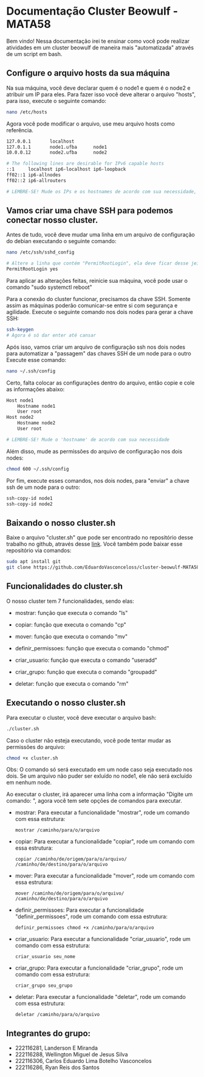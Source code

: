 # Documentação Cluster Beowulf - MATA58

Bem vindo! Nessa documentação irei te ensinar como você pode realizar atividades em um cluster beowulf de maneira mais "automatizada" através de um script em bash.

## Configure o arquivo hosts da sua máquina

Na sua máquina, você deve declarar quem é o node1 e quem é o node2 e atribuir um IP para eles. Para fazer isso você deve alterar o arquivo "hosts", para isso, execute o seguinte comando:
```bash
nano /etc/hosts
```
Agora você pode modificar o arquivo, use meu arquivo hosts como referência.
```bash
127.0.0.1       localhost
127.0.1.1       node1.ufba      node1  
10.0.0.12       node2.ufba      node2

# The following lines are desirable for IPv6 capable hosts
::1     localhost ip6-localhost ip6-loopback
ff02::1 ip6-allnodes
ff02::2 ip6-allrouters

# LEMBRE-SE! Mude os IPs e os hostnames de acordo com sua necessidade, um IP e hostname que sirvam para mim podem não servir para você e vice-versa.
```

## Vamos criar uma chave SSH para podemos conectar nosso cluster.

Antes de tudo, você deve mudar uma linha em um arquivo de configuração do debian executando o seguinte comando:
```bash
nano /etc/ssh/sshd_config

# Altere a linha que contém "PermitRootLogin", ela deve ficar desse jeito:
PermitRootLogin yes
```
Para aplicar as alterações feitas, reinicie sua máquina, você pode usar o comando "sudo systemctl reboot"

Para a conexão do cluster funcionar, precisamos da chave SSH. Somente assim as máquinas poderão comunicar-se entre si com segurança e agilidade.
Execute o seguinte comando nos dois nodes para gerar a chave SSH:
```bash
ssh-keygen
# Agora é só dar enter até cansar
```
Após isso, vamos criar um arquivo de configuração ssh nos dois nodes para automatizar a "passagem" das chaves SSH de um node para o outro
Execute esse comando:
```bash
nano ~/.ssh/config
```

Certo, falta colocar as configurações dentro do arquivo, então copie e cole as informações abaixo:
```bash
Host node1
    Hostname node1
    User root
Host node2
    Hostname node2
    User root

# LEMBRE-SE! Mude o 'hostname' de acordo com sua necessidade
```

Além disso, mude as permissões do arquivo de configuração nos dois nodes:
```bash
chmod 600 ~/.ssh/config
```

Por fim, execute esses comandos, nos dois nodes, para "enviar" a chave ssh de um node para o outro:
```bash
ssh-copy-id node1
ssh-copy-id node2
```

## Baixando o nosso cluster.sh

Baixe o arquivo "cluster.sh" que pode ser encontrado no repositório desse trabalho no github, através desse [link](https://github.com/EduardoVasconceloss/cluster-beowulf-MATA58/). Você também pode baixar esse repositório via comandos:
```bash
sudo apt install git
git clone https://github.com/EduardoVasconceloss/cluster-beowulf-MATA58.git
```
## Funcionalidades do cluster.sh

O nosso cluster tem 7 funcionalidades, sendo elas:

- mostrar: função que executa o comando "ls"
  
- copiar: função que executa o comando "cp"

- mover: função que executa o comando "mv"
  
- definir_permissoes: função que executa o comando "chmod"
  
- criar_usuario: função que executa o comando "useradd"
  
- criar_grupo: função que executa o comando "groupadd"
  
- deletar: função que executa o comando "rm"

## Executando o nosso cluster.sh

Para executar o cluster, você deve executar o arquivo bash:
```bash
./cluster.sh
```

Caso o cluster não esteja executando, você pode tentar mudar as permissões do arquivo:
```bash
chmod +x cluster.sh
```

Obs: O comando só será executado em um node caso seja executado nos dois. Se um arquivo não puder ser exluído no node1, ele não será excluído em nenhum node.

Ao executar o cluster, irá aparecer uma linha com a informação "Digite um comando: ", agora você tem sete opções de comandos para executar.

- mostrar: Para executar a funcionalidade "mostrar", rode um comando com essa estrutura:

    ```
    mostrar /caminho/para/o/arquivo
    ```
    
- copiar: Para executar a funcionalidade "copiar", rode um comando com essa estrutura:

    ```
    copiar /caminho/de/origem/para/o/arquivo/ /caminho/de/destino/para/o/arquivo
    ```
    
- mover: Para executar a funcionalidade "mover", rode um comando com essa estrutura:

    ```
    mover /caminho/de/origem/para/o/arquivo/ /caminho/de/destino/para/o/arquivo
    ```
    
- definir_permissoes: Para executar a funcionalidade "definir_permissoes", rode um comando com essa estrutura:

    ```
    definir_permissoes chmod +x /caminho/para/o/arquivo
    ```
    
- criar_usuario: Para executar a funcionalidade "criar_usuario", rode um comando com essa estrutura:

    ```
    criar_usuario seu_nome
    ```
    
- criar_grupo: Para executar a funcionalidade "criar_grupo", rode um comando com essa estrutura:

    ```
    criar_grupo seu_grupo
    ```
    
- deletar: Para executar a funcionalidade "deletar", rode um comando com essa estrutura:

    ```
    deletar /caminho/para/o/arquivo
    ```

## Integrantes do grupo:
- 222116281, Landerson E Miranda
- 222116288, Wellington Miguel de Jesus Silva 
- 222116306, Carlos Eduardo Lima Botelho Vasconcelos 
- 222116286, Ryan Reis dos Santos
